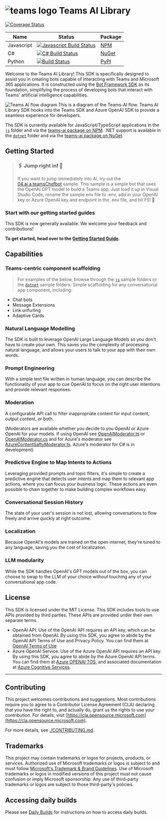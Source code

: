 # ![teams logo](https://github.com/microsoft/teams-ai/assets/14900841/10a0fbac-9d31-46d5-ad65-0eeb33b787a8) Teams AI Library

[![Coverage Status](https://coveralls.io/repos/github/microsoft/teams-ai/badge.svg?branch=main)](https://coveralls.io/github/microsoft/teams-ai?branch=main)

| Name          | Status                | Package |
|---------------|-----------------------|---------|
| Javascript    | [![Javascript Build Status](https://dev.azure.com/DomoreexpGithub/Github_Pipelines/_apis/build/status%2Fteams-ai%2Fmicrosoft.teams-ai.javascript?branchName=main)](https://dev.azure.com/DomoreexpGithub/Github_Pipelines/_build/latest?definitionId=5&branchName=main) | [NPM](https://www.npmjs.com/package/@microsoft/teams-ai) |
| C#            | [![C# Build Status](https://dev.azure.com/DomoreexpGithub/Github_Pipelines/_apis/build/status%2Fteams-ai%2Fmicrosoft.teams-ai.dotnet?branchName=main)](https://dev.azure.com/DomoreexpGithub/Github_Pipelines/_build/latest?definitionId=4&branchName=main) | [NuGet](https://www.nuget.org/packages/Microsoft.Teams.AI) |
| Python        | [![Build Status](https://dev.azure.com/DomoreexpGithub/Github_Pipelines/_apis/build/status%2Fteams-ai%2Fmicrosoft.teams-ai.python?branchName=main)](https://dev.azure.com/DomoreexpGithub/Github_Pipelines/_build/latest?definitionId=10&branchName=main) | [PyPI](https://pypi.org/project/teams-ai/) |

Welcome to the Teams AI Library! This SDK is specifically designed to assist you in creating bots capable of interacting with Teams and Microsoft 365 applications. It is constructed using the [Bot Framework SDK](https://github.com/microsoft/botbuilder-js) as its foundation, simplifying the process of developing bots that interact with Teams' artificial intelligence capabilities.

![Teams AI flow diagram](https://github.com/microsoft/teams-ai/assets/14900841/154353ff-bafe-4423-abcd-6dc5a8680fe9)
This is a diagram of the Teams-AI flow. Teams AI Library SDK hooks into the Teams SDK and Azure OpenAI SDK to provide a seamless experience for developers.

The SDK is currently available for JavaScript/TypeScript applications in the [`js`](./js) folder and via the [teams-ai package on NPM](https://www.npmjs.com/package/@microsoft/teams-ai). .NET support is available in the [`dotnet`](./dotnet) folder and via the [teams-ai package on NuGet](https://www.nuget.org/packages/Microsoft.Teams.AI).

## Getting Started

> ### 🖇️ Jump right in❗️ 📎
>
> If you want to jump immediately into AI, try out the [04.ai.a.teamsChefbot](./js/samples/04.ai.a.teamsChefBot) sample. This sample is a simple bot that uses the OpenAI GPT model to build a Teams app. Just load it up in Visual Studio Code, rename the sample.env file to .env, add in your OpenAI key or Azure OpenAI key and endpoint in the .env file, and hit F5! 🎉

### Start with our getting started guides

This SDK is now generally available. We welcome your feedback and contributions!

**To get started, head over to the [Getting Started Guide](getting-started/README.md).**

## Capabilities

### Teams-centric component scaffolding

> For examples of the below, browse through the [`js`](./js/samples/) sample folders or the [`dotnet`](./dotnet/samples) sample folders.
> Simple scaffolding for any conversational app component, including:

- Chat bots
- Message Extensions
- Link unfurling
- Adaptive Cards

### Natural Language Modelling

The SDK is built to leverage OpenAI Large Language Models so you don't have to create your own. This saves you the complexity of processing natural language, and allows your users to talk to your app with their own words.

### Prompt Engineering

With a simple text file written in human language, you can describe the functionality of your app to cue OpenAI to focus on the right user intentions and provide relevant responses.

### Moderation

A configurable API call to filter inappropriate content for input content, output content, or both. 

(Moderators are available whether you decide to you OpenAI or Azure OpenAI for your models. If using OpenAI see [OpenAIModerator.ts](./js/packages/teams-ai/src/moderators/OpenAIModerator.ts) or [OpenAIModerator.cs](https://github.com/microsoft/teams-ai/blob/46042530f43058a815df4376f0f068f9d8d2e144/dotnet/packages/Microsoft.TeamsAI/Microsoft.TeamsAI/AI/Moderator/OpenAIModerator.cs) and for Azure's moderator see [AzureContentSaftyModerator.ts](./js/packages/teams-ai/src/moderators/AzureContentSafetyModerator.ts). Azure's moderator for C# is in development)

### Predictive Engine to Map Intents to Actions

Leveraging provided prompts and topic filters, it's simple to create a predictive engine that detects user intents and map them to relevant app actions, where you can focus your business logic. These actions are even possible to chain together to make building complex workflows easy.

### Conversational Session History

The state of your user's session is not lost, allowing conversations to flow freely and arrive quickly at right outcome.

### Localization

Because OpenAI's models are trained on the open internet, they're tuned to any language, saving you the cost of localization.

### LLM modularity

While the SDK handles OpenAI's GPT models out of the box, you can choose to swap to the LLM of your choice without touching any of your conversational app code.

## License

This SDK is licensed under the MIT License. This SDK includes tools to use APIs provided by third parties. These APIs are provided under their own separate terms.

- OpenAI API. Use of the OpenAI API requires an API key, which can be obtained from OpenAI. By using this SDK, you agree to abide by the OpenAI API Terms of Use and Privacy Policy. You can find them at [OpenAI Terms of Use](https://openai.com/policies/terms-of-use)
- Azure OpenAI Service. Use of the Azure OpenAI API requires an API key. By using this SDK, you agree to abide by the Azure OpenAI API terms. You can find them at [Azure OPENAI TOS](https://www.microsoft.com/licensing/terms/productoffering/MicrosoftAzure/MCA#ServiceSpecificTerms), and associated documentation at [Azure Cognitive Services](https://learn.microsoft.com/en-us/azure/cognitive-services/openai/).

---

## Contributing

This project welcomes contributions and suggestions. Most contributions require you to agree to a
Contributor License Agreement (CLA) declaring that you have the right to, and actually do, grant us
the rights to use your contribution. For details, visit [https://cla.opensource.microsoft.com](https://cla.opensource.microsoft.com).

For more details, see [./CONTRIBUTING.md](./CONTRIBUTING.md).

## Trademarks

This project may contain trademarks or logos for projects, products, or services. Authorized use of Microsoft
trademarks or logos is subject to and must follow
[Microsoft's Trademark & Brand Guidelines](https://www.microsoft.com/en-us/legal/intellectualproperty/trademarks/usage/general).
Use of Microsoft trademarks or logos in modified versions of this project must not cause confusion or imply Microsoft sponsorship.
Any use of third-party trademarks or logos are subject to those third-party's policies.

## Accessing daily builds

Please see [Daily Builds](docs/DAILYBUILDS.md) for instructions on how to access daily builds.
